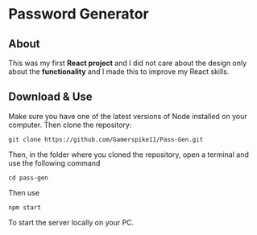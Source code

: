 # Password Generator

## About

This was my first **React project** and I did not care about the design only about the **functionality** and I made this to improve my React skills.

## Download & Use

Make sure you have one of the latest versions of Node installed on your computer. Then clone the repository:

```
git clone https://github.com/Gamerspike11/Pass-Gen.git
```

Then, in the folder where you cloned the repository, open a terminal and use the following command

```
cd pass-gen
```

Then use

```
npm start
```

To start the server locally on your PC.
